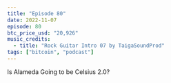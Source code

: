 ```yaml
---
title: "Episode 80"
date: 2022-11-07
episode: 80
btc_price_usd: "20,926"
music_credits:
  - title: "Rock Guitar Intro 07 by TaigaSoundProd"
tags: ["bitcoin", "podcast"]
---
```


Is Alameda Going to be Celsius 2.0?